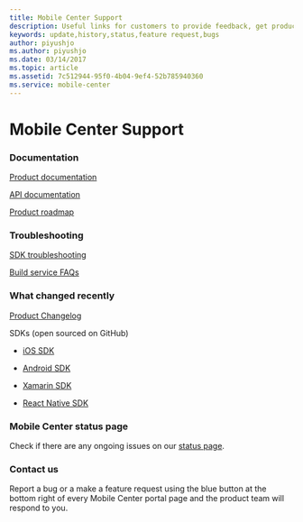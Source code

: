 ```yaml
---
title: Mobile Center Support
description: Useful links for customers to provide feedback, get product update
keywords: update,history,status,feature request,bugs
author: piyushjo
ms.author: piyushjo
ms.date: 03/14/2017
ms.topic: article
ms.assetid: 7c512944-95f0-4b04-9ef4-52b785940360
ms.service: mobile-center
---
```


# Mobile Center Support 

### Documentation

[Product documentation](./index.md) 

[API documentation](./api-docs.md)

[Product roadmap](./general/roadmap.md)

### Troubleshooting

[SDK troubleshooting](./sdk/troubleshooting.md)

[Build service FAQs](./build/faq.md)

### What changed recently  

[Product Changelog](./general/changelog.md)

SDKs (open sourced on GitHub)

- [iOS SDK](https://github.com/Microsoft/mobile-center-sdk-ios)

- [Android SDK](https://github.com/Microsoft/mobile-center-sdk-android)

- [Xamarin SDK](https://github.com/Microsoft/mobile-center-sdk-dotnet)

- [React Native SDK](https://github.com/Microsoft/mobile-center-sdk-react-native)

### Mobile Center status page

Check if there are any ongoing issues on our [status page](https://status.mobile.azure.com).

### Contact us
Report a bug or a make a feature request using the blue button at the bottom right of every Mobile Center portal page and the product team will respond to you. 